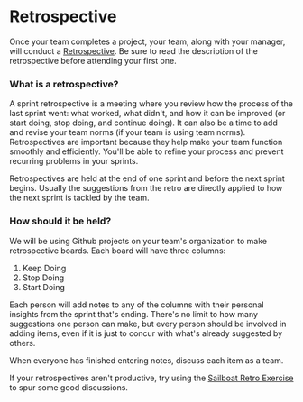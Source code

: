 # Retrospective

Once your team completes a project, your team, along with your manager, will conduct a [Retrospective](https://www.mountaingoatsoftware.com/agile/scrum/sprint-retrospective). Be sure to read the description of the retrospective before attending your first one.

### What is a retrospective?

A sprint retrospective is a meeting where you review how the process of the last sprint went: what worked, what didn't, and how it can be improved (or start doing, stop doing, and continue doing). It can also be a time to add and revise your team norms (if your team is using team norms). Retrospectives are important because they help make your team function smoothly and efficiently. You'll be able to refine your process and prevent recurring problems in your sprints.

Retrospectives are held at the end of one sprint and before the next sprint begins. Usually the suggestions from the retro are directly applied to how the next sprint is tackled by the team.

### How should it be held?

We will be using Github projects on your team's organization to make retrospective boards. Each board will have three columns:

1. Keep Doing
1. Stop Doing
1. Start Doing

Each person will add notes to any of the columns with their personal insights from the sprint that's ending. There's no limit to how many suggestions one person can make, but every person should be involved in adding items, even if it is just to concur with what's already suggested by others.

When everyone has finished entering notes, discuss each item as a team.

If your retrospectives aren't productive, try using the [Sailboat Retro Exercise]('./../exercises/sailboat-retro.md') to spur some good discussions.